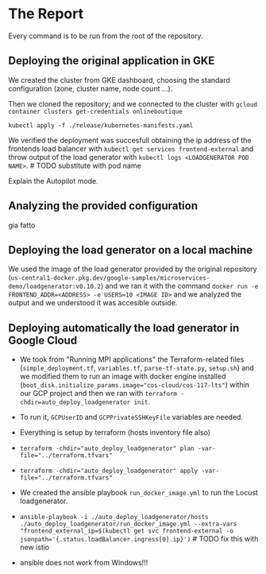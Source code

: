 # The Report

Every command is to be run from the root of the repository.

## Deploying the original application in GKE

We created the cluster from GKE dashboard, choosing the standard configuration (zone, cluster name, node count ...).

Then we cloned the repository;
 and we connected to the cluster with `gcloud container clusters get-credentials onlineboutique`

`kubectl apply -f ./release/kubernetes-manifests.yaml`

We verified the deployment was succesfull obtaining the ip address of the frontends load balancer with `kubectl get services frontend-external` and throw output of the load generator with `kubectl logs <LOADGENERATOR POD NAME>`. # TODO substitute with pod name

Explain the Autopilot mode.

## Analyzing the provided configuration

gia fatto

## Deploying the load generator on a local machine

We used the image of the load generator provided by the original repository (`us-central1-docker.pkg.dev/google-samples/microservices-demo/loadgenerator:v0.10.2`) and we ran it with the command `docker run -e FRONTEND_ADDR=<ADDRESS> -e USERS=10 <IMAGE ID>` and we analyzed the output and we understood it was accesible outside.

<!-- We build the image of the load generator ***microservices-demo/src/loadgenerator/Dockerfile*** using the command ***docker buildx build path/to/Dockerfile parent***. Then we ran the container with ***docker run -e FRONTEND_ADDR=[ADDRESS] -e USERS=10 [IMAGE ID]*** and we analyzed the output and we understood that it was accesible outside. -->

## Deploying automatically the load generator in Google Cloud

- We took from "Running MPI applications" the Terraform-related files (`simple_deployment.tf`, `variables.tf`, `parse-tf-state.py`, `setup.sh`) and we modified them to run an image with docker engine installed (`boot_disk.initialize_params.image="cos-cloud/cos-117-lts"`) within our GCP project and then we ran with `terraform -chdir=auto_deploy_loadgenerator init`.
- To run it, `GCPUserID` and `GCPPrivateSSHKeyFile` variables are needed.
- Everything is setup by terraform (hosts inventory file also)
- `terraform -chdir="auto_deploy_loadgenerator" plan -var-file="../terraform.tfvars"`
- `terraform -chdir="auto_deploy_loadgenerator" apply -var-file="../terraform.tfvars"`

- We created the ansible playbook `run_docker_image.yml` to run the Locust loadgenerator.
- `ansible-playbook -i ./auto_deploy_loadgenerator/hosts ./auto_deploy_loadgenerator/run_docker_image.yml --extra-vars "frontend_external_ip=$(kubectl get svc frontend-external -o jsonpath='{.status.loadBalancer.ingress[0].ip}')` # TODO fix this with new istio
- ansible does not work from Windows!!!


